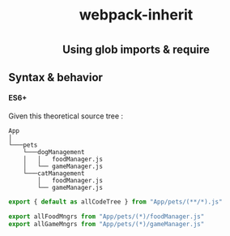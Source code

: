 <h1 align="center">webpack-inherit</h1>
<h1></h1>
<h2 align="center">Using glob imports & require</h1>


## Syntax & behavior

#### ES6+

Given this theoretical source tree : 
```
App
│
└───pets
    └───dogManagement
    │   │   foodManager.js
    │   └── gameManager.js
    └───catManagement
        │   foodManager.js
        └── gameManager.js
```

```jsx
export { default as allCodeTree } from "App/pets/(**/*).js"

export allFoodMngrs from "App/pets/(*)/foodManager.js"
export allGameMngrs from "App/pets/(*)/gameManager.js"
```
